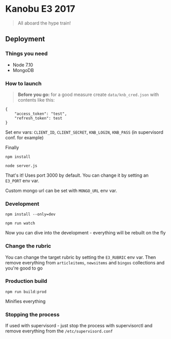 # Kanobu E3 2017
>All aboard the hype train!

## Deployment

### Things you need

- Node 7.10
- MongoDB

### How to launch

>**Before you go:** for a good measure create `data/knb_cred.json` with contents like this:
```
{
    "access_token": "test",
    "refresh_token": test
}
```

Set env vars: `CLIENT_ID`, `CLIENT_SECRET`, `KNB_LOGIN`, `KNB_PASS` (in supervisord conf. for example)

Finally

```
npm install

node server.js
```

That's it! Uses port 3000 by default. You can change it by setting an `E3_PORT` env var.

Custom mongo url can be set with `MONGO_URL` env var.

### Development

```
npm install --only=dev

npm run watch
```

Now you can dive into the development - everything will be rebuilt on the fly

### Change the rubric

You can change the target rubric by setting the `E3_RUBRIC` env var. Then remove everything from `articleitems`, `newsitems` and `bingos` collections and you're good to go

### Production build

```
npm run build:prod
```

Minifies everything

### Stopping the process

If used with supervisord - just stop the process with supervisorctl and remove everything from the `/etc/supervisord.conf`
